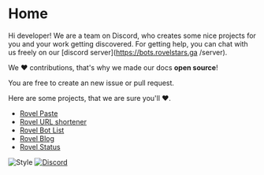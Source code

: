 # Home 

Hi developer!
We are a team on Discord, who creates some nice projects for you and your work getting discovered. For getting help, you can chat with us freely on our [discord server](https://bots.rovelstars.ga /server).

We ♥️ contributions, that's why we made our docs **open source**!

You are free to create an new issue or pull request.

Here are some projects, that we are sure you'll ♥️.

- [Rovel Paste](https://paste.rovelstars.ga)
- [Rovel URL shortener](https://url.rovelstars.ga)
- [Rovel Bot List](https://bots.rovelstars.ga)
- [Rovel Blog](https://blog.rovelstars.ga)
- [Rovel Status](https://status.rovelstars.ga)

![Style](https://img.shields.io/static/v1?label=made%20with&message=style&color=red&style=for-the-badge&logo=Awesome%20Lists&logoColor=red)
[![Discord](https://img.shields.io/discord/602906543356379156?color=%237289da&label=chat%20with%20us&logo=discord&style=for-the-badge)]()
